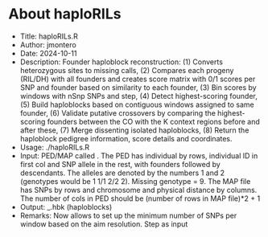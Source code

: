# About haploRILs
- Title: haploRILs.R
- Author: jmontero
- Date: 2024-10-11
- Description: Founder haploblock reconstruction: (1) Converts heterozygous sites to missing calls, (2) Compares each progeny (RIL/DH) with all founders and creates score matrix with 0/1 scores per SNP and founder based on similarity to each founder, (3) Bin scores by windows with nSnp SNPs and step, (4) Detect highest-scoring founder, (5) Build haploblocks based on contiguous windows assigned to same founder, (6) Validate putative crossovers by comparing the highest-scoring founders between the CO with the K context regions before and after these, (7) Merge dissenting isolated haploblocks, (8) Return the haploblock pedigree information, score details and coordinates.
- Usage: ./haploRILs.R <filename> <nSnp> <step> <K> <number of founders>
- Input: PED/MAP called <filename>. The PED has individual by rows, individual ID in first col and SNP allele in the rest, with founders followed by descendants. The alleles are denoted by the numbers 1 and 2 (genotypes would be 1 1/1 2/2 2). Missing genotype = 9. The MAP file has SNPs by rows and chromosome and physical distance by columns. The number of cols in PED should be (number of rows in MAP file)*2 + 1
- Output: <filepath>_<nSnp>_<step>_<K>.hbk (haploblocks)
- Remarks: Now allows to set up the minimum number of SNPs per window based on the aim resolution. Step as input


